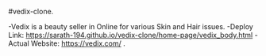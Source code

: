 #vedix-clone.

-Vedix is a beauty seller in Online for various Skin and Hair issues.
-Deploy Link: https://sarath-194.github.io/vedix-clone/home-page/vedix_body.html
-Actual Website: https://vedix.com/ .
